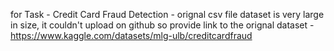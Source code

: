 for Task - Credit Card Fraud Detection - 
orignal csv file dataset is very large in size, it couldn't upload on github so provide link to the orignal dataset - https://www.kaggle.com/datasets/mlg-ulb/creditcardfraud
